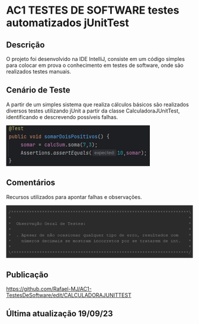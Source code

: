 # AC1 TESTES DE SOFTWARE testes automatizados jUnitTest
## Descrição
O projeto foi desenvolvido na IDE IntelliJ, consiste em um código simples para colocar em prova o conhecimento em testes de software, onde são realizados testes manuais.

## Cenário de Teste
A partir de um simples sistema que realiza cálculos básicos são realizados diversos testes utilizando jUnit a partir da classe CalculadoraJUnitTest, identificando e descrevendo possíveis falhas.

![Cenario](funcoes.png)

## Comentários
Recursos utilizados para apontar falhas e observações.

![Comentários](comentarios.png)


## Publicação
https://github.com/Rafael-MJ/AC1-TestesDeSoftware/edit/CALCULADORAJUNITTEST

## Última atualização 19/09/23
